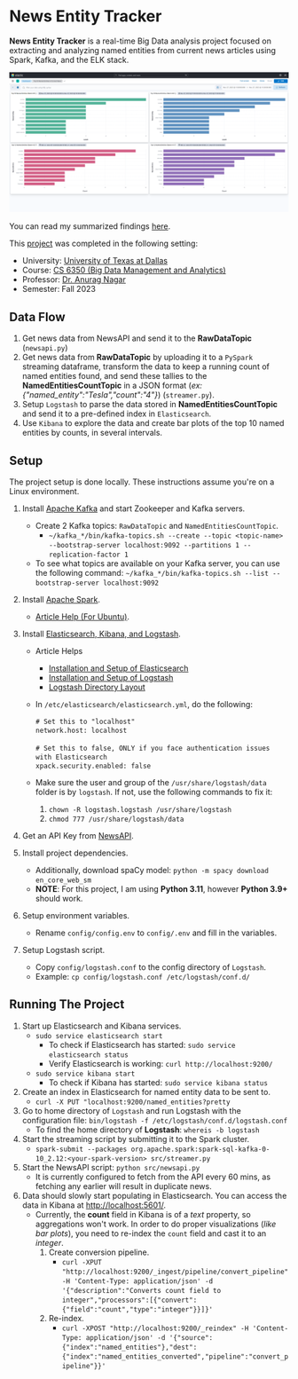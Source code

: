 # News Entity Tracker

**News Entity Tracker** is a real-time Big Data analysis project focused on extracting and analyzing named entities from current news articles using Spark, Kafka, and the ELK stack.

![Example Bar Plots in Kibana](/docs/example_plots.png)

You can read my summarized findings [here](/docs/report.pdf).

This [project](/docs/instructions.pdf) was completed in the following setting:

-   University: [University of Texas at Dallas](https://www.utdallas.edu/)
-   Course: [CS 6350 (Big Data Management and Analytics)](https://catalog.utdallas.edu/2023/graduate/courses/cs6350)
-   Professor: [Dr. Anurag Nagar](https://scholar.google.com/citations?user=GNo6nEAAAAAJ&hl=en)
-   Semester: Fall 2023

## Data Flow

1. Get news data from NewsAPI and send it to the **RawDataTopic** (`newsapi.py`)
2. Get news data from **RawDataTopic** by uploading it to a `PySpark` streaming dataframe, transform the data to keep a running count of named entities found, and send these tallies to the **NamedEntitiesCountTopic** in a JSON format (_ex: {"named_entity":"Tesla","count":"4"}_) (`streamer.py`).
3. Setup `Logstash` to parse the data stored in **NamedEntitiesCountTopic** and send it to a pre-defined index in `Elasticsearch`.
4. Use `Kibana` to explore the data and create bar plots of the top 10 named entities by counts, in several intervals.

## Setup

The project setup is done locally. These instructions assume you're on a Linux environment.

1.  Install [Apache Kafka](https://kafka.apache.org/quickstart) and start Zookeeper and Kafka servers.

    -   Create 2 Kafka topics: `RawDataTopic` and `NamedEntitiesCountTopic`.
        -   `~/kafka_*/bin/kafka-topics.sh --create --topic <topic-name> --bootstrap-server localhost:9092 --partitions 1 --replication-factor 1`
    -   To see what topics are available on your Kafka server, you can use the following command: `~/kafka_*/bin/kafka-topics.sh --list --bootstrap-server localhost:9092`

1.  Install [Apache Spark](https://spark.apache.org/downloads.html).

    -   [Article Help (For Ubuntu)](https://www.virtono.com/community/tutorial-how-to/how-to-install-apache-spark-on-ubuntu-22-04-and-centos/).

1.  Install [Elasticsearch, Kibana, and Logstash](https://www.elastic.co/downloads/).

    -   Article Helps
        -   [Installation and Setup of Elasticsearch](https://www.cherryservers.com/blog/install-elasticsearch-ubuntu)
        -   [Installation and Setup of Logstash](https://devconnected.com/how-to-install-logstash-on-ubuntu-18-04-and-debian-9/#3_-_Install_Logstash_with_apt)
        -   [Logstash Directory Layout](https://www.elastic.co/guide/en/logstash/current/dir-layout.html)
    -   In `/etc/elasticsearch/elasticsearch.yml`, do the following:

        ```
        # Set this to "localhost"
        network.host: localhost

        # Set this to false, ONLY if you face authentication issues with Elasticsearch
        xpack.security.enabled: false
        ```

    -   Make sure the user and group of the `/usr/share/logstash/data` folder is by `logstash`. If not, use the following commands to fix it:
        1.  `chown -R logstash.logstash /usr/share/logstash`
        1.  `chmod 777 /usr/share/logstash/data`

1.  Get an API Key from [NewsAPI](https://newsapi.org/).
1.  Install project dependencies.

    -   Additionally, download spaCy model: `python -m spacy download en_core_web_sm`
    -   **NOTE**: For this project, I am using **Python 3.11**, however **Python 3.9+** should work.

1.  Setup environment variables.

    -   Rename `config/config.env` to `config/.env` and fill in the variables.

1.  Setup Logstash script.

    -   Copy `config/logstash.conf` to the config directory of `Logstash`.
    -   Example: `cp config/logstash.conf /etc/logstash/conf.d/`

## Running The Project

1. Start up Elasticsearch and Kibana services.
    - `sudo service elasticsearch start`
        - To check if Elasticsearch has started: `sudo service elasticsearch status`
        - Verify Elasticsearch is working: `curl http://localhost:9200/`
    - `sudo service kibana start`
        - To check if Kibana has started: `sudo service kibana status`
1. Create an index in Elasticsearch for named entity data to be sent to.
    - `curl -X PUT "localhost:9200/named_entities?pretty`
1. Go to home directory of `Logstash` and run Logstash with the configuration file: `bin/logstash -f /etc/logstash/conf.d/logstash.conf`
    - To find the home directory of **Logstash**: `whereis -b logstash`
1. Start the streaming script by submitting it to the Spark cluster.
    - `spark-submit --packages org.apache.spark:spark-sql-kafka-0-10_2.12:<your-spark-version> src/streamer.py`
1. Start the NewsAPI script: `python src/newsapi.py`
    - It is currently configured to fetch from the API every 60 mins, as fetching any earlier will result in duplicate news.
1. Data should slowly start populating in Elasticsearch. You can access the data in Kibana at [http://localhost:5601/](http://localhost:5601/).
    - Currently, the **count** field in Kibana is of a _text_ property, so aggregations won't work. In order to do proper visualizations (_like bar plots_), you need to re-index the `count` field and cast it to an _integer_.
        1. Create conversion pipeline.
            - `curl -XPUT "http://localhost:9200/_ingest/pipeline/convert_pipeline" -H 'Content-Type: application/json' -d '{"description":"Converts count field to integer","processors":[{"convert":{"field":"count","type":"integer"}}]}'`
        1. Re-index.
            - `curl -XPOST "http://localhost:9200/_reindex" -H 'Content-Type: application/json' -d '{"source":{"index":"named_entities"},"dest":{"index":"named_entities_converted","pipeline":"convert_pipeline"}}'`
